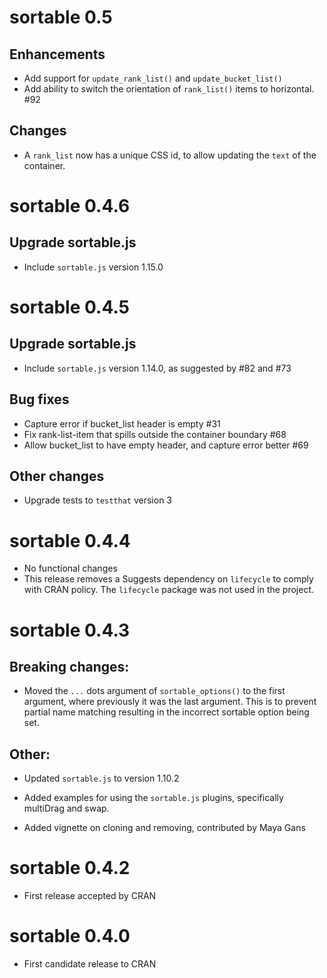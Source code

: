 # sortable 0.5

## Enhancements

* Add support for `update_rank_list()` and `update_bucket_list()`
* Add ability to switch the orientation of `rank_list()` items to horizontal. #92

## Changes

* A `rank_list` now has a unique CSS id, to allow updating the `text` of the 
container.

# sortable 0.4.6

## Upgrade sortable.js

* Include `sortable.js` version 1.15.0


# sortable 0.4.5

## Upgrade sortable.js

* Include `sortable.js` version 1.14.0, as suggested by #82 and #73

## Bug fixes

* Capture error if bucket_list header is empty #31
* Fix rank-list-item that spills outside the container boundary #68
* Allow bucket_list to have empty header, and capture error better #69

## Other changes

* Upgrade tests to `testthat` version 3


# sortable 0.4.4

* No functional changes
* This release removes a Suggests dependency on `lifecycle` to comply with CRAN
policy.  The `lifecycle` package was not used in the project.

# sortable 0.4.3

## Breaking changes:

* Moved the `...` dots argument of `sortable_options()` to the first argument,
where previously it was the last argument. This is to prevent partial name
matching resulting in the incorrect sortable option being set.

## Other:

* Updated `sortable.js` to version 1.10.2

* Added examples for using the `sortable.js` plugins, specifically multiDrag and
swap.

* Added vignette on cloning and removing, contributed by Maya Gans


# sortable 0.4.2

* First release accepted by CRAN


# sortable 0.4.0

* First candidate release to CRAN
